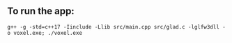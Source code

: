<h2> To run the app: </h2>

```g++ -g -std=c++17 -Iinclude -Llib src/main.cpp src/glad.c -lglfw3dll -o voxel.exe; ./voxel.exe```